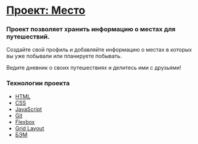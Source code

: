 # [Проект: Место](https://buyanauskasaa.github.io/russian-travel/)

### Проект позволяет хранить информацию о местах для путешествий.

Создайте свой профиль и добавляйте информацию о местах в которых вы уже побывали или планируете побывать.

Ведите дневник о своих путешествиях и делитесь ими с друзьями!

### Технологии проекта
  * [HTML](https://html.spec.whatwg.org/multipage/)
  * [CSS](https://www.w3.org/Style/CSS/)
  * [JavaScript](https://www.javascript.com/)
  * [Git](https://git-scm.com/)
  * [Flexbox](https://developer.mozilla.org/ru/docs/Learn/CSS/CSS_layout/Flexbox)
  * [Grid Layout](https://developer.mozilla.org/ru/docs/Web/CSS/CSS_Grid_Layout/Basic_Concepts_of_Grid_Layout)
  * [БЭМ](https://ru.bem.info/)
